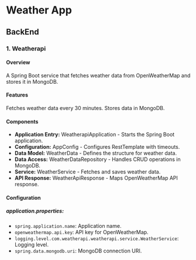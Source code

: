 # Weather App
## BackEnd
### 1. Weatherapi
#### Overview
A Spring Boot service that fetches weather data from OpenWeatherMap and stores it in MongoDB.

#### Features
Fetches weather data every 30 minutes.
Stores data in MongoDB.
#### Components
- **Application Entry:** WeatherapiApplication - Starts the Spring Boot application.
- **Configuration:** AppConfig - Configures RestTemplate with timeouts.
- **Data Model:** WeatherData - Defines the structure for weather data.
- **Data Access:** WeatherDataRepository - Handles CRUD operations in MongoDB.
- **Service:** WeatherService - Fetches and saves weather data.
- **API Response:** WeatherApiResponse - Maps OpenWeatherMap API response.
#### Configuration
##### application.properties:
- `spring.application.name`: Application name.
- `openweathermap.api.key`: API key for OpenWeatherMap.
- `logging.level.com.weatherapi.weatherapi.service.WeatherService`: Logging level.
- `spring.data.mongodb.uri`: MongoDB connection URI.
 

